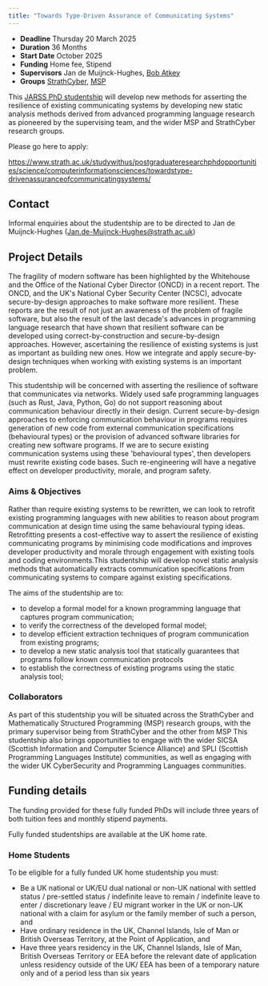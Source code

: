 ```yaml
---
title: "Towards Type-Driven Assurance of Communicating Systems"
---
```



+ **Deadline** Thursday 20 March 2025
+ **Duration** 36 Months
+ **Start Date** October 2025
+ **Funding** Home fee, Stipend
+ **Supervisors** Jan de Muijnck-Hughes, [Bob Atkey](https://bentnib.org/)
+ **Groups** [StrathCyber](https://www.strath.ac.uk/science/computerinformationsciences/strathcyber/), [MSP](https://msp.cis.strath.ac.uk/)

This [JARSS PhD studentship](https://www.strath.ac.uk/studywithus/scholarships/johnandersonresearchstudentshipschemejarss/) will develop new methods for asserting the resilience of existing communicating systems by developing new static analysis methods derived from advanced programming language research as pioneered by the supervising team, and the wider MSP and StrathCyber research groups.

Please go here to apply:

https://www.strath.ac.uk/studywithus/postgraduateresearchphdopportunities/science/computerinformationsciences/towardstype-drivenassuranceofcommunicatingsystems/

## Contact

Informal enquiries about the studentship are to be directed to Jan de Muijnck-Hughes (Jan.de-Muijnck-Hughes@strath.ac.uk)

## Project Details

The fragility of modern software has been highlighted by the Whitehouse and the Office of the National Cyber Director (ONCD) in a recent report. The ONCD, and the UK's National Cyber Security Center (NCSC), advocate secure-by-design approaches to make software more resilient. These reports are the result of not just an awareness of the problem of fragile software, but also the result of the last decade's advances in programming language research that have shown that resilient software can be developed using correct-by-construction and secure-by-design approaches. However, ascertaining the resilience of existing systems is just as important as building new ones. How we integrate and apply secure-by-design techniques when working with existing systems is an important problem.

This studentship will be concerned with asserting the resilience of software that communicates via networks. Widely used safe programming languages (such as Rust, Java, Python, Go) do not support reasoning about communication behaviour directly in their design. Current secure-by-design approaches to enforcing communication behaviour in programs requires generation of new code from external communication specifications (behavioural types) or the provision of advanced software libraries for creating new software programs. If we are to secure existing communication systems using these 'behavioural types', then developers must rewrite existing code bases. Such re-engineering will have a negative effect on developer productivity, morale, and program safety.

### Aims & Objectives

Rather than require existing systems to be rewritten, we can look to retrofit existing programming languages with new abilities to reason about program communication at design time using the same behavioural typing ideas. Retrofitting presents a cost-effective way to assert the resilience of existing communicating programs by minimising code modifications and improves developer productivity and morale through engagement with existing tools and coding environments.This studentship will develop novel static analysis methods that automatically extracts communication specifications from communicating systems to compare against existing specifications.

The aims of the studentship are to:

+ to develop a formal model for a known programming language that captures program communication;
+ to verify the correctness of the developed formal model;
+ to develop efficient extraction techniques of program communication from existing programs;
+ to develop a new static analysis tool that statically guarantees that programs follow known communication protocols
+ to establish the correctness of existing programs using the static analysis tool;

### Collaborators

As part of this studentship you will be situated across the StrathCyber and Mathematically Structured Programming (MSP) research groups, with the primary supervisor being from StrathCyber and the other from MSP This studentship also brings opportunities to engage with the wider SICSA (Scottish Information and Computer Science Alliance) and SPLI (Scottish Programming Languages Institute) communities, as well as engaging with the wider UK CyberSecurity and Programming Languages communities.

## Funding details

The funding provided for these fully funded PhDs will include three years of both tuition fees and monthly stipend payments.

Fully funded studentships are available at the UK home rate.

### Home Students

To be eligible for a fully funded UK home studentship you must:

+ Be a UK national or UK/EU dual national or non-UK national with settled status / pre-settled status / indefinite leave to remain / indefinite leave to enter / discretionary leave / EU migrant worker in the UK or non-UK national with a claim for asylum or the family member of such a person, and
+ Have ordinary residence in the UK, Channel Islands, Isle of Man or British Overseas Territory, at the Point of Application, and
+ Have three years residency in the UK, Channel Islands, Isle of Man, British Overseas Territory or EEA before the relevant date of application unless residency outside of the UK/ EEA has been of a temporary nature only and of a period less than six years
